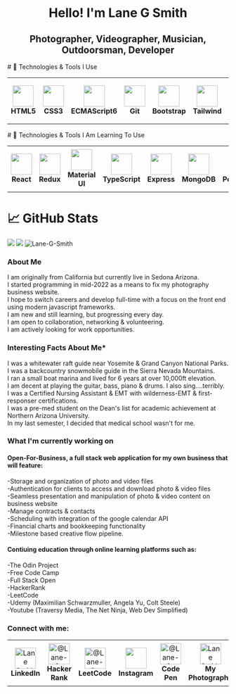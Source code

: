 <h1 align="center">Hello! I'm Lane G Smith</h1>

<h2 align="center">Photographer, Videographer, Musician, Outdoorsman, Developer</h2>
# 🔧 Technologies & Tools I Use
<table >
  <tr>
    <td align="center" height="105" width="105">
      <img background-color="#fff"
        src="https://cdn.jsdelivr.net/gh/devicons/devicon/icons/html5/html5-plain.svg"
        width="48"
        height="48"
        />
        <br/><strong>HTML5</strong>
    </td>
    <td align="center" height="105" width="105">
        <img
        src="https://cdn.jsdelivr.net/gh/devicons/devicon/icons/css3/css3-plain.svg"
        width="48"
        height="48"
        />
        <br/><strong>CSS3</strong>
    </td>
    <td align="center" height="105" width="105">
        <img
        src="https://cdn.jsdelivr.net/gh/devicons/devicon/icons/javascript/javascript-plain.svg"
        width="48"
        height="48"
        />
        <br/><strong>ECMAScript6</strong>
    </td>
    <td align="center" height="105" width="105">
        <img
        src="https://cdn.jsdelivr.net/gh/devicons/devicon/icons/git/git-original.svg"
        width="48"
        height="48"
        />
        <br/><strong>Git</strong>
    </td>
    <td align="center" height="105" width="105">
        <img
        src="https://cdn.jsdelivr.net/gh/devicons/devicon/icons/bootstrap/bootstrap-plain.svg"
        width="48"
        height="48"
        />
        <br/><strong>Bootstrap</strong>
    </td> 
    <td align="center" height="105" width="105">
        <img
        src="https://seeklogo.com/images/T/tailwind-css-logo-5AD4175897-seeklogo.com.png"
        width="48"
        height="48"
        />
        <br/><strong>Tailwind</strong>
    </td>
    <td align="center" height="105" width="105">
        <img
        src="https://cdn.jsdelivr.net/gh/devicons/devicon/icons/nodejs/nodejs-original.svg"
        width="48"
        height="48"
        />
        <br/><strong>Node.js</strong>
    </td>
    <td align="center" height="105" width="105">
        <img
        src="https://cdn.jsdelivr.net/gh/devicons/devicon/icons/npm/npm-original-wordmark.svg"
        width="48"
        height="48"
        />
        <br/><strong>Npm</strong>
    </td>
    <td align="center" height="105" width="105">
        <img
        src="https://cdn.jsdelivr.net/gh/devicons/devicon/icons/jest/jest-plain.svg"
        width="48"
        height="48"
        />
        <br/><strong>Jest</strong>
    </td>
    <td align="center" height="105" width="105">
        <img
        src="https://raw.githubusercontent.com/webpack/media/3e52c178e6ad2428585a2cbf5d22d6dbe0697f0f/logo/icon-square-big.svg"
        width="48"
        height="48"
        />
        <br/><strong>Webpack</strong>
    </td>
    <td align="center" height="105" width="105">
        <img
        src="https://upload.wikimedia.org/wikipedia/commons/0/02/Babel_Logo.svg"
        width="48"
        height="48"
        />
        <br/><strong>Babel</strong>
    </td>
  </tr>
</table>
# 🔧 Technologies & Tools I Am Learning To Use
<table>
  <tr>
    <td align="center" height="105" width="105">
        <img
        src="https://cdn.jsdelivr.net/gh/devicons/devicon/icons/react/react-original.svg"
        width="48"
        height="48"
        />
        <br/><strong>React</strong>
    </td>
    <td align="center" height="105" width="105">
        <img
        src="https://cdn.jsdelivr.net/gh/devicons/devicon/icons/redux/redux-original.svg"
        width="48"
        height="48"
        />
        <br/><strong>Redux</strong>
    </td>
    <td align="center" height="105" width="105">
        <img
        src="https://cdn.jsdelivr.net/gh/devicons/devicon/icons/materialui/materialui-original.svg"
        width="48"
        height="48"
        />
        <br/><strong>Material UI</strong>
    </td>
    <td align="center" height="105" width="105">
        <img
        src="https://cdn.jsdelivr.net/gh/devicons/devicon/icons/typescript/typescript-plain.svg"
        width="48"
        height="48"
        />
        <br/><strong>TypeScript</strong>
    </td>
    <td align="center" height="105" width="105">
        <img
        src="https://cdn.jsdelivr.net/gh/devicons/devicon/icons/express/express-original.svg"
        width="48"
        height="48"
        />
        <br/><strong>Express</strong>
    </td>
    <td align="center" height="105" width="105">
        <img
        src="https://cdn.jsdelivr.net/gh/devicons/devicon/icons/mongodb/mongodb-original.svg"
        width="48"
        height="48"
        />
        <br/><strong>MongoDB</strong>
    </td>
    <td align="center" height="105" width="105">
        <img
        src="https://cdn.jsdelivr.net/gh/devicons/devicon/icons/postgresql/postgresql-original.svg"
        width="48"
        height="48"
        />
        <br/><strong>PostgreSQL</strong>
    </td>
    <td align="center" height="105px" width="105">
        <img
        src="https://cdn.jsdelivr.net/gh/devicons/devicon/icons/firebase/firebase-plain.svg"
        width="48"
        height="48"
        />
        <br/><strong>Firebase</strong>
    </td>
        <td align="center" height="105" width="105">
        <img     src="https://camo.githubusercontent.com/f21f1fa29dfe5e1d0772b0efe2f43eca2f6dc14f2fede8d9cbef4a3a8210c91d/68747470733a2f2f6173736574732e76657263656c2e636f6d2f696d6167652f75706c6f61642f76313636323133303535392f6e6578746a732f49636f6e5f6c696768745f6261636b67726f756e642e706e67"
        width="48"
        height="48"
        />
        <br /><strong>NextJS</strong>
    </td>
    <td align="center" height="105" width="105">
        <img
        src="https://sass-lang.com/assets/img/styleguide/seal-color-aef0354c.png"
        width="48"
        height="48"
        />
        <br /><strong>SASS</strong>
    </td>
  </tr>
</table>

# 📈 GitHub Stats
<div display="flex">
<img
  src="https://github-readme-stats-sigma-five.vercel.app/api?username=Lane-G-Smith&show_icons=true&theme=react&&hide_border=true"
/>
<img
  src="https://github-readme-streak-stats.herokuapp.com/?user=Lane-G-Smith&&theme=react&&hide_border=true"
/>
<img src="https://github-readme-stats-sigma-five.vercel.app/api/top-langs?username=Lane-G-Smith&show_icons=true&&theme=react&&hide_border=true" alt="Lane-G-Smith"
/>
  </div>
<h3 align="left">About Me</h3>
<p align="left">
I am originally from California but currently live in Sedona Arizona.<br>
I started programming in mid-2022 as a means to fix my photography business website.<br>
I hope to switch careers and develop full-time with a focus on the front end using modern javascript frameworks.<br>
I am new and still learning, but progressing every day.<br>
I am open to collaboration, networking & volunteering.<br>
I am actively looking for work opportunities.<br>
<h3>Interesting Facts About Me*</h3>
I was a whitewater raft guide near Yosemite & Grand Canyon National Parks.<br>
I was a backcountry snowmobile guide in the Sierra Nevada Mountains.<br>
I ran a small boat marina and lived for 6 years at over 10,000ft elevation.<br>
I am decent at playing the guitar, bass, piano & drums. I also sing....terribly.<br>
I was a Certified Nursing Assistant & EMT with wilderness-EMT & first-responser certifications.<br>
I was a pre-med student on the Dean's list for academic achievement at Northern Arizona University.<br>
In my last semester, I decided that medical school wasn't for me.<br>
<h3 align="left">What I'm currently working on</h3>
<h4 align="left">Open-For-Business, a full stack web application for my own business that will feature:</h4>
-Storage and organization of photo and video files<br>
-Authentication for clients to access and download photo & video files<br>
-Seamless presentation and manipulation of photo & video content on business website<br>
-Manage contracts & contacts<br>
-Scheduling with integration of the google calendar API<br>
-Financial charts and bookkeeping functionality<br>
-Milestone based creative flow pipeline.<br>
<h4 align="left">Contiuing education through online learning platforms such as:</h4>
-The Odin Project<br>
-Free Code Camp<br>
-Full Stack Open<br>
-HackerRank<br>
-LeetCode<br>
-Udemy (Maximilian Schwarzmuller, Angela Yu, Colt Steele)<br>
-Youtube (Traversy Media, The Net Ninja, Web Dev Simplified)<br>
</p>
<h3 align="left">Connect with me:</h3>
<table>
  <tr>
    <td align="center" height="105" width="105">
        <a href="https://www.linkedin.com/in/lane-s-244ba9258/" ><img align="center" src="https://raw.githubusercontent.com/rahuldkjain/github-profile-readme-generator/master/src/images/icons/Social/linked-in-alt.svg" alt="Lane Smith Linkedin" height="48" width="48"/></a> 
        <br/><strong>LinkedIn</strong>
    </td>
     <td align="center" height="105" width="105">
        <a href="https://www.hackerrank.com/Lane_G_Smith?hr_r=1"><img align="center" src="https://upload.wikimedia.org/wikipedia/commons/4/40/HackerRank_Icon-1000px.png" alt="@Lane-G-Smith" height="48" width="48" /></a>
       <br/><strong>Hacker Rank</strong>
    </td>
    <td align="center" height="105" width="105">
       <a href="https://leetcode.com/Lane_G_Smith"><img align="center" src="https://upload.wikimedia.org/wikipedia/commons/thumb/a/ab/LeetCode_logo_white_no_text.svg/102px-LeetCode_logo_white_no_text.svg.png?20200120234911" alt="@Lane-G-Smith" height="48" width="48" /></a> 
       <br/><strong>LeetCode</strong>
    </td>
    <td align="center" height="105" width="105">
       <a href="https://www.instagram.com/lanegpersonal/" ><img align="center" src="https://upload.wikimedia.org/wikipedia/commons/e/e7/Instagram_logo_2016.svg" height="48" width="48"/></a>
       <br/><strong>Instagram</strong>
    </td>
    <td align="center" height="105" width="105">
      <a href="https://codepen.io/lane-g-smith" ><img align="center" src="https://www.vectorlogo.zone/logos/codepen/codepen-tile.svg" alt="@Lane-G-Smith" height="48" width="48" /></a> 
        <br/><strong>Code Pen</strong>
    </td>
    <td align="center" height="105" width="105">
        <a href="https://www.lanegphotography.com/" ><img align="center" src="https://upload.wikimedia.org/wikipedia/commons/7/7e/Gmail_icon_%282020%29.svg" alt="Lane Smith Gmail" height="48" width="48"/></a> 
        <br/><strong>My Photography</strong>
    </td>
    <td align="center" height="105" width="105">
        <a href="https://stackoverflow.com/users/20933021/lane-g-smith" ><img align="center" src="https://upload.wikimedia.org/wikipedia/commons/e/ef/Stack_Overflow_icon.svg" alt="Lane Smith" height="48" width="48" /></a>
        <br/><strong>Stack Overflow</strong>
    </td> 
  </tr>
</table>
